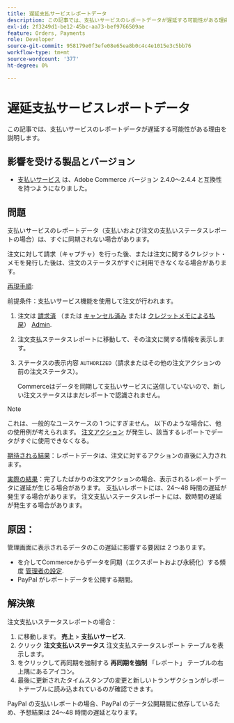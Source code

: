 ```yaml
---
title: 遅延支払サービスレポートデータ
description: この記事では、支払いサービスのレポートデータが遅延する可能性がある理由を説明します。
exl-id: 2f3249d1-be12-45bc-aa73-bef9766509ae
feature: Orders, Payments
role: Developer
source-git-commit: 958179e0f3efe08e65ea8b0c4c4e1015e3c5bb76
workflow-type: tm+mt
source-wordcount: '377'
ht-degree: 0%

---
```


# 遅延支払サービスレポートデータ

この記事では、支払いサービスのレポートデータが遅延する可能性がある理由を説明します。

## 影響を受ける製品とバージョン

* [支払いサービス](https://marketplace.magento.com/magento-payment-services.html) は、Adobe Commerce バージョン 2.4.0～2.4.4 と互換性を持つようになりました。

## 問題

支払いサービスのレポートデータ（支払いおよび注文の支払いステータスレポートの場合）は、すぐに同期されない場合があります。

注文に対して請求（キャプチャ）を行った後、または注文に関するクレジット・メモを発行した後は、注文のステータスがすぐに利用できなくなる場合があります。

<u>再現手順</u>:

前提条件：支払いサービス機能を使用して注文が行われます。

1. 注文は [請求済](https://docs.magento.com/user-guide/sales/invoice-create.html) （または [キャンセル済み](https://docs.magento.com/user-guide/sales/order-update.html#cancel-a-pending-order) または [クレジットメモによる払戻](https://docs.magento.com/user-guide/sales/credit-memos.html)） [Admin](https://docs.magento.com/user-guide/stores/admin.html).
1. 注文支払ステータスレポートに移動して、その注文に関する情報を表示します。
1. ステータスの表示内容 `AUTHORIZED`（請求またはその他の注文アクションの前の注文ステータス）。

   Commerceはデータを同期して支払いサービスに送信していないので、新しい注文ステータスはまだレポートで認識されません。

>[!NOTE]
>
>これは、一般的なユースケースの 1 つにすぎません。 以下のような場合に、他の使用例が考えられます。 [注文アクション](https://docs.magento.com/user-guide/sales/order-actions.html) が発生し、該当するレポートでデータがすぐに使用できなくなる。

<u>期待される結果</u>：レポートデータは、注文に対するアクションの直後に入力されます。

<u>実際の結果</u>：完了したばかりの注文アクションの場合、表示されるレポートデータに遅延が生じる場合があります。 支払いレポートには、24～48 時間の遅延が発生する場合があります。 注文支払いステータスレポートには、数時間の遅延が発生する場合があります。

## 原因：

管理画面に表示されるデータのこの遅延に影響する要因は 2 つあります。

* を介してCommerceからデータを同期（エクスポートおよび永続化）する頻度 [管理者の設定](https://experienceleague.adobe.com/docs/commerce-merchant-services/payment-services/configure/configure-admin.html).
* PayPal がレポートデータを公開する期間。

## 解決策

注文支払いステータスレポートの場合：

1. に移動します。 **売上** > **支払いサービス**.
1. クリック **注文支払いステータス** 注文支払ステータスレポート テーブルを表示します。
1. をクリックして再同期を強制する **再同期を強制** 「レポート」 テーブルの右上隅にあるアイコン。
1. 最後に更新されたタイムスタンプの変更と新しいトランザクションがレポートテーブルに読み込まれているのが確認できます。

PayPal の支払いレポートの場合、PayPal のデータ公開期間に依存しているため、予想結果は 24～48 時間の遅延となります。

